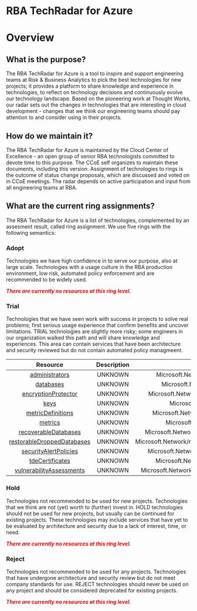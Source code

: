 
RBA TechRadar for Azure
=======================

# Overview

## What is the purpose?


The RBA TechRadar for Azure is a tool to inspire and support engineering teams at Risk & Business Analytics to pick the best technologies for new projects; it provides a platform to share knowledge and experience in technologies, to reflect on technology decisions and continuously evolve our technology landscape.  Based on the pioneering work at Thought Works, our radar sets out the changes in technologies that are interesting in cloud development - changes that we think our engineering teams should pay attention to and consider using in their projects.
## How do we maintain it?


The RBA TechRadar for Azure is maintained by the Cloud Center of Excellence - an open group of senior RBA technologists committed to devote time to this purpose.  The CCoE self organizes to maintain these documents, including this version.  Assignment of technologies to rings is the outcome of status change proposals, which are discussed and voted on in CCoE meetings.  The radar depends on active participation and input from all engineering teams at RBA.
## What are the current ring assignments?


The RBA TechRadar for Azure is a list of technologies, complemented by an assesment result, called ring assignment.  We use five rings with the following semantics:
### Adopt


Technologies we have high confidence in to serve our purpose, also at large scale.  Technologies with a usage culture in the RBA production environment, low risk, automated policy enforcement and are recommended to be widely used.  
  
***<font color="red"> There are currently no resources at this ring level. </font>***
### Trial


Technologies that we have seen work with success in projects to solve real problems;  first serious usage experience that confirm benefits and uncover limitations.  TRIAL technologies are slightly more risky; some engineers in our organization walked this path and will share knowledge and experiences.  This area can contain services that have been architecture and security reviewed but do not contain automated policy managmeent.  

|Resource|Description|Path|Status|
| :---: | :---: | :---: | :---: |
|[administrators](https://github.com/openrba/python-azure-techradar/blob/master/Microsoft.Network/managedInstances/administrators)|UNKNOWN|Microsoft.Network/managedInstances/administrators|TRIAL|
|[databases](https://github.com/openrba/python-azure-techradar/blob/master/Microsoft.Network/managedInstances/databases)|UNKNOWN|Microsoft.Network/managedInstances/databases|TRIAL|
|[encryptionProtector](https://github.com/openrba/python-azure-techradar/blob/master/Microsoft.Network/managedInstances/encryptionProtector)|UNKNOWN|Microsoft.Network/managedInstances/encryptionProtector|TRIAL|
|[keys](https://github.com/openrba/python-azure-techradar/blob/master/Microsoft.Network/managedInstances/keys)|UNKNOWN|Microsoft.Network/managedInstances/keys|TRIAL|
|[metricDefinitions](https://github.com/openrba/python-azure-techradar/blob/master/Microsoft.Network/managedInstances/metricDefinitions)|UNKNOWN|Microsoft.Network/managedInstances/metricDefinitions|TRIAL|
|[metrics](https://github.com/openrba/python-azure-techradar/blob/master/Microsoft.Network/managedInstances/metrics)|UNKNOWN|Microsoft.Network/managedInstances/metrics|TRIAL|
|[recoverableDatabases](https://github.com/openrba/python-azure-techradar/blob/master/Microsoft.Network/managedInstances/recoverableDatabases)|UNKNOWN|Microsoft.Network/managedInstances/recoverableDatabases|TRIAL|
|[restorableDroppedDatabases](https://github.com/openrba/python-azure-techradar/blob/master/Microsoft.Network/managedInstances/restorableDroppedDatabases)|UNKNOWN|Microsoft.Network/managedInstances/restorableDroppedDatabases|TRIAL|
|[securityAlertPolicies](https://github.com/openrba/python-azure-techradar/blob/master/Microsoft.Network/managedInstances/securityAlertPolicies)|UNKNOWN|Microsoft.Network/managedInstances/securityAlertPolicies|TRIAL|
|[tdeCertificates](https://github.com/openrba/python-azure-techradar/blob/master/Microsoft.Network/managedInstances/tdeCertificates)|UNKNOWN|Microsoft.Network/managedInstances/tdeCertificates|TRIAL|
|[vulnerabilityAssessments](https://github.com/openrba/python-azure-techradar/blob/master/Microsoft.Network/managedInstances/vulnerabilityAssessments)|UNKNOWN|Microsoft.Network/managedInstances/vulnerabilityAssessments|TRIAL|

### Hold


Technologies not recommended to be used for new projects. Technologies that we think are not (yet) worth to (further) invest in.  HOLD technologies should not be used for new projects, but usually can be continued for existing projects.  These technologies may include services that have yet to be evaluated by architecture and security due to a lack of interest, time, or need.  
  
***<font color="red"> There are currently no resources at this ring level. </font>***
### Reject


Technologies not recommended to be used for any projects. Technologies that have undergone architecture and security review but do not meet company standards for use.  REJECT technologies should never be used on any project and should be considered deprecated for existing projects.  
  
***<font color="red"> There are currently no resources at this ring level. </font>***